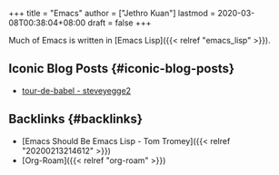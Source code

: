 +++
title = "Emacs"
author = ["Jethro Kuan"]
lastmod = 2020-03-08T00:38:04+08:00
draft = false
+++

Much of Emacs is written in [Emacs Lisp]({{< relref "emacs_lisp" >}}).


## Iconic Blog Posts {#iconic-blog-posts}

-   [tour-de-babel - steveyegge2](https://sites.google.com/site/steveyegge2/tour-de-babel)


## Backlinks {#backlinks}

-   [Emacs Should Be Emacs Lisp - Tom Tromey]({{< relref "20200213214612" >}})
-   [Org-Roam]({{< relref "org-roam" >}})
